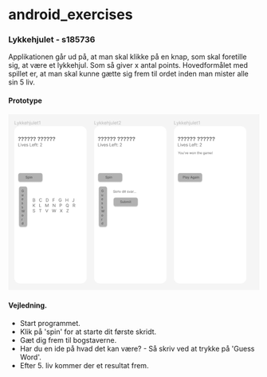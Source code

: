 # android_exercises

### Lykkehjulet - s185736
Applikationen går ud på, at man skal klikke på en knap, som skal foretille sig, at være et lykkehjul. Som så giver x antal points.
Hovedformålet med spillet er, at man skal kunne gætte sig frem til ordet inden man mister alle sin 5 liv.

#### Prototype
![Screenshot](prototype.png)

#### Vejledning.
- Start programmet.
- Klik på 'spin' for at starte dit første skridt.
- Gæt dig frem til bogstaverne.
- Har du en ide på hvad det kan være? - Så skriv ved at trykke på 'Guess Word'.
- Efter 5. liv kommer der et resultat frem.




